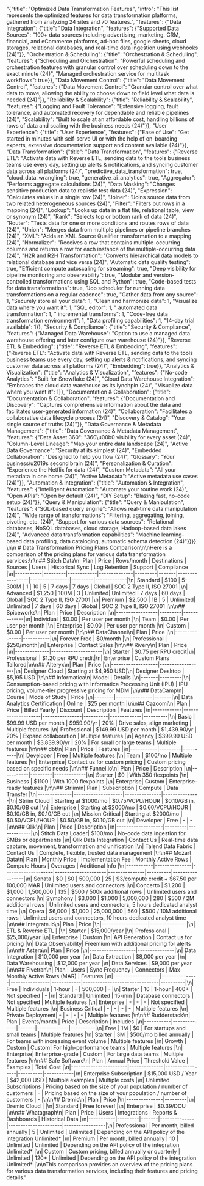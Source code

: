 "{\"title\": \"Optimized Data Transformation Features\", \"intro\": \"This list represents the optimized features for data transformation platforms, gathered from analyzing 24 sites and 70 features.\", \"features\": {\"Data Integration\": {\"title\": \"Data Integration\", \"features\": {\"Supported Data Sources\": \"100+ data sources including advertising, marketing, CRM, financial, and eCommerce platforms, ad-hoc files, google sheets, cloud storages, relational databases, and real-time data ingestion using webhooks (24)\"}}, \"Orchestration & Scheduling\": {\"title\": \"Orchestration & Scheduling\", \"features\": {\"Scheduling and Orchestration\": \"Powerful scheduling and orchestration features with granular control over scheduling down to the exact minute (24)\", \"Managed orchestration service for multitask workflows\": true}}, \"Data Movement Control\": {\"title\": \"Data Movement Control\", \"features\": {\"Data Movement Control\": \"Granular control over what data to move, allowing the ability to choose down to field level what data is needed (24)\"}}, \"Reliability & Scalability\": {\"title\": \"Reliability & Scalability\", \"features\": {\"Logging and Fault Tolerance\": \"Extensive logging, fault tolerance, and automated recovery for dependable and reliable pipelines (24)\", \"Scalability\": \"Built to scale at an affordable cost, handling billions of rows of data and scaling with the business needs (24)\"}}, \"User Experience\": {\"title\": \"User Experience\", \"features\": {\"Ease of Use\": \"Get started in minutes with self-serve UI or with the help of on-boarding experts, extensive documentation support and content available (24)\"}}, \"Data Transformation\": {\"title\": \"Data Transformation\", \"features\": {\"Reverse ETL\": \"Activate data with Reverse ETL, sending data to the tools business teams use every day, setting up alerts & notifications, and syncing customer data across all platforms (24)\", \"predictive_data_transformation\": true, \"cloud_data_wrangling\": true, \"generative_ai_analytics\": true, \"Aggregator\": \"Performs aggregate calculations (24)\", \"Data Masking\": \"Changes sensitive production data to realistic test data (24)\", \"Expression\": \"Calculates values in a single row (24)\", \"Joiner\": \"Joins source data from two related heterogeneous sources (24)\", \"Filter\": \"Filters out rows in a mapping (24)\", \"Lookup\": \"Looks up data in a flat file, relational table, view or synonym (24)\", \"Rank\": \"Selects top or bottom rank of data (24)\", \"Router\": \"Tests data for one or more conditions and routes rows of data (24)\", \"Union\": \"Merges data from multiple pipelines or pipeline branches (24)\", \"XML\": \"Adds an XML Source Qualifier transformation to a mapping (24)\", \"Normalizer\": \"Receives a row that contains multiple-occurring columns and returns a row for each instance of the multiple-occurring data (24)\", \"H2R and R2H Transformation\": \"Converts hierarchical data models to relational database and vice versa (24)\", \"Automatic data quality testing\": true, \"Efficient compute autoscaling for streaming\": true, \"Deep visibility for pipeline monitoring and observability\": true, \"Modular and version-controlled transformations using SQL and Python\": true, \"Code-based tests for data transformations\": true, \"Job scheduler for running data transformations on a regular cadence\": true, \"Gather data from any source\": 1, \"Securely store all your data\": 1, \"Clean and harmonize data\": 1, \"Visualize data where you want it\": 1, \"SQL editor\": 1, \" automated data transformation\": 1, \" incremental transforms\": 1, \"Code-free data transformation environment\": 1, \"Data profiling capabilities\": 1, \"14-day trial available\": 1}}, \"Security & Compliance\": {\"title\": \"Security & Compliance\", \"features\": {\"Managed Data Warehouse\": \"Option to use a managed data warehouse offering and later configure own warehouse (24)\"}}, \"Reverse ETL & Embedding\": {\"title\": \"Reverse ETL & Embedding\", \"features\": {\"Reverse ETL\": \"Activate data with Reverse ETL, sending data to the tools business teams use every day, setting up alerts & notifications, and syncing customer data across all platforms (24)\", \"Embedding\": true}}, \"Analytics & Visualization\": {\"title\": \"Analytics & Visualization\", \"features\": {\"No-code Analytics\": \"Built for Snowflake (24)\", \"Cloud Data Warehouse Integration\": \"Embraces the cloud data warehouse as its lynchpin (24)\", \"Visualize data where you want it\": 1}}, \"Documentation & Collaboration\": {\"title\": \"Documentation & Collaboration\", \"features\": {\"Documentation and Discovery\": \"Captures comprehensive information about the data and facilitates user-generated information (24)\", \"Collaboration\": \"Facilitates a collaborative data lifecycle process (24)\", \"Discovery & Catalog\": \"Your single source of truths (24)\"}}, \"Data Governance & Metadata Management\": {\"title\": \"Data Governance & Metadata Management\", \"features\": {\"Data Asset 360\": \"360\\u00b0 visibility for every asset (24)\", \"Column-Level Lineage\": \"Map your entire data landscape (24)\", \"Active Data Governance\": \"Security at its simplest (24)\", \"Embedded Collaboration\": \"Designed to help you flow (24)\", \"Glossary\": \"Your business\\u2019s second brain (24)\", \"Personalization & Curation\": \"Experience the Netflix for data (24)\", \"Custom Metadata\": \"All your metadata in one home (24)\", \"Active Metadata\": \"Active metadata use cases (24)\"}}, \"Automation & Integration\": {\"title\": \"Automation & Integration\", \"features\": {\"Intelligent Automation\": \"Automate your routine work (24)\", \"Open APIs\": \"Open by default (24)\", \"DIY Setup\": \"Blazing fast, no-code setup (24)\"}}, \"Query & Manipulation\": {\"title\": \"Query & Manipulation\", \"features\": {\"SQL-based query engine\": \"Allows real-time data manipulation (24)\", \"Wide range of transformations\": \"Filtering, aggregating, joining, pivoting, etc. (24)\", \"Support for various data sources\": \"Relational databases, NoSQL databases, cloud storage, Hadoop-based data lakes (24)\", \"Advanced data transformation capabilities\": \"Machine learning-based data profiling, data cataloging, automatic schema detection (24)\"}}}} \n\n # Data Transformation Pricing Plans Comparison\n\nHere is a comparison of the pricing plans for various data transformation services:\n\n## Stitch Data\n| Plan      | Price   | Rows/month | Destinations | Sources | Users | Historical Sync | Log Retention | Support | Compliance |\n|-----------|---------|------------|--------------|---------|-------|-----------------|----------------|---------|-------------|\n| Standard  | $100    | 5-300M     | 1            | 10      | 5     | 7 days          | 7 days         | Global  | SOC 2 Type II, ISO 27001 |\n| Advanced  | $1,250  | 100M       | 3            | Unlimited| Unlimited | 7 days       | 60 days        | Global  | SOC 2 Type II, ISO 27001 |\n| Premium   | $2,500  | 1B         | 5            | Unlimited| Unlimited | 7 days       | 60 days        | Global  | SOC 2 Type II, ISO 27001 |\n\n## Spiceworks\n| Plan            | Price   | Description |\n|-----------------|---------|-------------|\n| Individual      | $0.00   | Per user per month |\n| Team            | $0.00   | Per user per month |\n| Enterprise      | $0.00   | Per user per month |\n| Custom          | $0.00   | Per user per month |\n\n## DataChannel\n| Plan          | Price     |\n|---------------|-----------|\n| Forever Free  | $0/month  |\n| Professional  | $250/month|\n| Enterprise    | Contact Sales |\n\n## Rivery\n| Plan         | Price               |\n|--------------|---------------------|\n| Starter      | $0.75 per RPU credit|\n| Professional | $1.20 per RPU credit|\n| Enterprise   | Custom Plans Tailored|\n\n## Alteryx\n| Plan              | Price            |\n|-------------------|------------------|\n| Designer Cloud    | Starting at $4,950 USD|\n| Designer Desktop  | $5,195 USD       |\n\n## Informatica\n| Model | Details |\n|-------|---------|\n| Consumption-based pricing with Informatica Processing Unit (IPU) | IPU pricing, volume-tier progressive pricing for MDM |\n\n## DataCamp\n| Course | Mode of Study | Price |\n|--------|---------------|-------|\n| Data Analytics Certification | Online | $25 per month |\n\n## Cazoomi\n| Plan       | Price              | Billed Yearly | Discount | Description | Features |\n|------------|--------------------|----------------|----------|-------------|----------|\n| Basic      | $99.99 USD per month | $959.90/yr | 20%      | Drive sales, align marketing | Multiple features |\n| Professional | $149.99 USD per month | $1,439.90/yr | 20% | Expand collaboration | Multiple features |\n| Agency     | $399.99 USD per month | $3,839.90/yr | 20% | For small or large teams | Multiple features |\n\n## dbt\n| Plan      | Price   | Features |\n|-----------|---------|----------|\n| Developer | Free    | Multiple features |\n| Team      | $100/mo | Multiple features |\n| Enterprise| Contact us for custom pricing | Custom pricing based on specific needs |\n\n## Funnel.io\n| Plan      | Price   | Description |\n|-----------|---------|-------------|\n| Starter   | $0      | With 350 flexpoints |\n| Business  | $1100   | With 1000 flexpoints |\n| Enterprise| Custom  | Enterprise-ready features |\n\n## Striim\n| Plan         | Subscription       | Compute       | Data Transfer |\n|--------------|--------------------|---------------|---------------|\n| Striim Cloud | Starting at $1000/mo | $0.75/VCPU/HOUR | $0.10/GB in, $0.10/GB out |\n| Enterprise   | Starting at $2000/mo | $0.60/VCPU/HOUR | $0.10/GB in, $0.10/GB out |\n| Mission Critical | Starting at $2000/mo | $0.50/VCPU/HOUR | $0.50/GB in, $0.10/GB out |\n| Developer    | Free               | -             | -             |\n\n## Qlik\n| Plan              | Price   | Description |\n|-------------------|---------|-------------|\n| Stitch Data Loader| $100/mo | No-code data ingestion for SMBs or departments |\n| Qlik Data Integration | Contact Us | Real-time data capture, movement, transformation and unification |\n| Talend Data Fabric | Contact Us | Complete, flexible, trusted data management |\n\n## Mozart Data\n| Plan      | Monthly Price | Implementation Fee | Monthly Active Rows | Compute Hours | Overages | Additional Info |\n|-----------|---------------|--------------------|---------------------|---------------|----------|-----------------|\n| Sonata    | $0            | $0                 | 500,000             | 25            | $3/compute credit + $67.50 per 100,000 MAR | Unlimited users and connectors |\n| Concerto  | $1,200        | $1,000             | 1,500,000           | 135           | $500 / 500k additional rows | Unlimited users and connectors |\n| Symphony  | $3,000        | $1,000             | 5,000,000           | 280           | $500 / 2M additional rows | Unlimited users and connectors, 5 hours dedicated analyst time |\n| Opera     | $6,000        | $1,000             | 25,000,000          | 560           | $500 / 10M additional rows | Unlimited users and connectors, 10 hours dedicated analyst time |\n\n## Integrate.io\n| Plan              | Price         |\n|-------------------|---------------|\n| ETL & Reverse ETL  |             |\n| Starter           | $15,000/year  |\n| Professional      | $25,000/year  |\n| Enterprise        | Custom        |\n| API Generation    | Contact us for pricing |\n| Data Observability| Freemium with additional pricing for alerts |\n\n## Astera\n| Plan              | Price         |\n|-------------------|---------------|\n| Data Integration  | $10,000 per year |\n| Data Extraction   | $8,000 per year  |\n| Data Warehousing  | $12,000 per year |\n| Data Services     | $9,000 per year  |\n\n## Fivetran\n| Plan              | Users         | Sync Frequency | Connectors | Max Monthly Active Rows (MAR) | Features |\n|-------------------|---------------|----------------|------------|-------------------------------|----------|\n| Free              | Individuals   | 1-hour         | -          | 500,000                       | -        |\n| Starter           | 10            | 1-hour         | 400+       | Not specified                 | -        |\n| Standard          | Unlimited     | 15-min         | Database connectors | Not specified | Multiple features |\n| Enterprise        | -             | -              | -          | Not specified                 | Multiple features |\n| Business Critical | -             | -              | -          | -                             | Multiple features |\n| Private Deployment| -             | -              | -          | -                             | Multiple features |\n\n## Rudderstack\n| Plan      | Events/month | Price | Description | Includes |\n|-----------|--------------|-------|-------------|----------|\n| Free      | 1M           | $0    | For startups and small teams | Multiple features |\n| Starter   | 3M           | $500/mo billed annually | For teams with increasing event volume | Multiple features |\n| Growth    | Custom       | Custom| For high-performance teams | Multiple features |\n| Enterprise| Enterprise-grade | Custom | For large data teams | Multiple features |\n\n## Safe Software\n| Plan                  | Annual Price | Threshold Value | Examples | Total Cost |\n|-----------------------|--------------|-----------------|----------|------------|\n| Enterprise Subscription | $15,000 USD / Year | $42,000 USD | Multiple examples | Multiple costs |\n| Unlimited Subscriptions | Pricing based on the size of your population / number of customers | - | Pricing based on the size of your population / number of customers | - |\n\n## Dremio\n| Plan          | Price   |\n|---------------|---------|\n| Dremio Cloud  |         |\n| Standard      | Free forever! |\n| Enterprise    | $0.39/DCU |\n\n## Whatagraph\n| Plan      | Price   | Users | Integrations | Reports & Dashboards | Historical Data |\n|-----------|---------|-------|--------------|----------------------|-----------------|\n| Professional | Per month, billed annually | 5 | Unlimited | Unlimited | Depending on the API policy of the integration Unlimited* |\n| Premium   | Per month, billed annually | 10 | Unlimited | Unlimited | Depending on the API policy of the integration Unlimited* |\n| Custom    | Custom pricing, billed annually or quarterly | Unlimited | 120+ | Unlimited | Depending on the API policy of the integration Unlimited* |\n\nThis comparison provides an overview of the pricing plans for various data transformation services, including their features and pricing details."